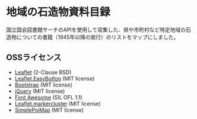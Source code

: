 # 地域の石造物資料目録
国立国会図書館サーチのAPIを使用して収集した、県や市町村など特定地域の石造物についての書籍（1945年以降の発行）のリストをマップにしました。

## OSSライセンス

* [Leaflet](https://leafletjs.com/) (2-Clause BSD)
* [Leaflet.EasyButton](https://github.com/CliffCloud/Leaflet.EasyButton) (MIT license)
* [Bootstrap](https://getbootstrap.com/) (MIT license)
* [jQuery](https://jquery.com/) (MIT license)
* [Font Awesome](https://fortawesome.github.io/Font-Awesome/) (SIL OFL 1.1)
* [Leaflet.markercluster](https://github.com/Leaflet/Leaflet.markercluster) (MIT license)
* [SimplePoiMap](https://github.com/midoriit/SimplePoiMap) (MIT license)
